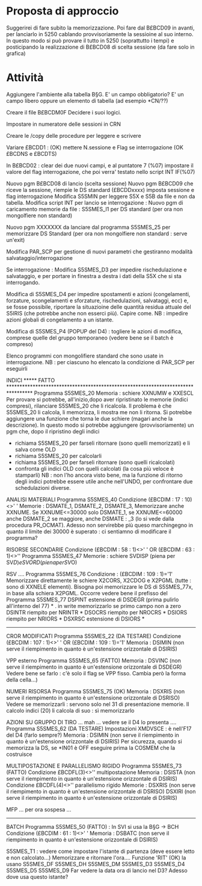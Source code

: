 # Proposta di approccio
Suggerirei di fare subito la memorizzazione.
Poi fare dal B£BCD09 in avanti, per lanciarlo in 5250 cablando provvisoriamente la sessioine
al suo interno.
In questo modo si può provare il tutto in 5250  (soprattutto i tempi) e posticipando
la realizzazione di B£BCD08 di scelta sessione (da fare solo in grafica)

# Attività
Aggiungere l'ambiente alla tabella B§G.
E' un campo obbligatorio?
E' un campo libero oppure un elemento di tabella (ad esempio *CN/??)

Creare il file B£BCDM0F
Decidere i suoi logici.

Impostare in numeratore delle sessioni in CRN

Creare le /copy delle procedure per leggere e scrivere

Variare £BCDD1 :      (OK)
mettere N.sessione e Flag se interrogazione  (OK  £BCDNS  e £BCDTS)

In B£BCD02 :  clear dei due nuovi campi, e al puntatore 7 (%07) impostare il valore del flag
            interrogazione, che poi verra' testato nello script INT   IF(%07)

Nuovo pgm B£BCD08 di lancio (scelta sessione)
Nuovo pgm B£BCD09 che riceve la sessione, riempie le DS standard (£BCDDxxxx)
imposta sessione e flag interrogazione
Modifica S5SMIN per leggere S5X e S5B da file e non da tabella.
Modifica script INT per lancio se interrogazione : 
Nuovo pgm di caricamento memorie da file :  S5SMES_I1 per DS standard (per ora non mongolfiere
non standard)

Nuovo pgm XXXXXXX da lanciare dal programma S5SMES_25 per memorizzare DS Standard (per ora non
mongolfiere non standard :  serve un'exit)

Modifica PAR_SCP per gestione di nuovi parametri che gestiranno modalità salvataggio/interrogazione

Se interrogazione : 
Modifica S5SMES_D3 per impedire rischedulazione e salvataggio, e per portare in finestra a destra
i dati della S5X che si sta interrogando.

Modifica di S5SMES_D4 per impedire spostamenti e azioni (congelamenti, forzature, scongelamenti e
sforzature, rischedulazioni, salvataggi, ecc) e, se fosse possibile, riportare la situazioine delle
quantità residua attuale del S5IRIS (che potrebbe anche non esserci più). Capire come.
NB :  impedire azioni globali di congelamento a un istante.

Modifica di S5SMES_P4 (POPUP del D4) :  togliere le azioni di modifica, comprese quelle del gruppo
temporaneo (vedere bene se il batch è compreso)


Elenco programmi con mongolifiere standard che sono usate in interrogazione.
NB :  per ciascuno ho elencato la condizione di PAR_SCP per eseguirli

INDICI ***** FATTO *********************************************************************************
Programma S5SMES_20
Memoria :  schiere XXNUMW e XXESCL
Per provare si potrebbe, all'inizio,dopo aver ripristinato le memorie (indici compresi),
rilanciare S5SMES_20 che li ricalcola.
Il problema è che S5SMES_20 li calcola, li memorizza, li mostra me non li ritorna.
Si potrebbe aggiungere una funzione che torna le due schiere (magari anche la descrizione).
In questo modo si potrebbe aggiungere (provvisoriamente) un pgm che, dopo il ripristino degli indici
- richiama S5SMES_20 per farseli ritornare (sono quelli memorizzati) e li salva come OLD
- richiama S5SMES_20 per calcolarli
- richiama S5SMES_20 per farseli ritornare (sono quelli ricalcolati)
- confronta gli indici OLD con quelli calcolati (la cosa più veloce è stamparli)
NB :  non l'ho ancora visto bene, ma la funzione di ritorno degli indici potrebbe essere utile anche
nell'UNDO, per confrontare due schedulazioni diverse.

ANALISI MATERIALI
Programma S5SMES_40
Condizione (£BCDIM : 17 : 10)<>' '
Memorie :  DSMATE_1, DSMATE_2, DSMATE_3,
Memorizzare anche XXNUME. Se XXNUME<=30000 solo DSMATE_1, se XXNUME<=60000 anche DSMATE_2
se maggiore, anche DSMATE : _3 (lo si vede dalla procedura PR_OCMAT). Adesso non servirebbe più queso
marchingegno in quanto il limite dei 30000 è superato :  ci sentiamno di modificare il programma?

RISORSE SECONDARIE
Condizione (£BCDIM : 58 : 1)<>' ' OR (£BCDIM : 63 : 1)<>''
Programma S5SMES_47
Memorie :  schiere SVDISP (piena per SV$D) e SVORD (piena per SV$O)

RSV ....
Programma S5SMES_76
Condizione :  (£BCDIM : 109 : 1)='1'
Memorizzare direttamente le schiere X2CORS, X2CDOG e X2PGML (tutte :  sono di XXNELE elementi).
Bisogna poi memorizzare le DS di S5SMES_77x, in base alla schiera X2PGML. Occorre vedere bene
il prefisso del
Programma S5SMES_77
DSPINT estensione di DSDEGR (prima pulirlo all'interno del 77)   *
. in write memorizzarlo se primo campo non a zero
DSINTR riempito per NRINTR                                       *
DSOCRS riempito per NROCRS                                       *
DSIORS riempito per NRIORS                                       *
DSXRSC estensione di DSIORS                                      *

****************************************************************************************************

CROR MODIFICATI
Programma S5SMES_22        (DA TESTARE)
Condizione (£BCDIM : 107 : 1)<>' ' OR (£BCDIM : 109 : 1)='1'
Memoria :  DSIMIN (non serve il riempimento in quanto è un'estensione orizzontale di DSIRIS)

VPP esterno
Programma S5SMES_65        (FATTO)
Memoria :  DSVINC (non serve il riempimento in quanto è un'estensione orizzontale di DSDEGR)
Vedere bene se farlo :  c'è solo il flag se VPP fisso. Cambia però la forma della cella...)

NUMERI RISORSA
Programma S5SMES_75        (OK)
Memoria :  DSXRIS (non serve il riempimento in quanto è un'estensione orizzontale di DSRISO)
Vedere se memorizzarli :  servono solo nel 31 di presentazione memorie. Il calcolo indici (20) li
calcola di suo :  sì memorizzarlo

AZIONI SU GRUPPO DI TIRO ... mah ... vedere se il D4 lo presenta ....
Programma S5SMES_62        (DA TESTARE)
Impostazioni XMDVSCE :  è nell'F17 del D4 (farlo sempre?)
Memoria :  DSIMIN (non serve il riempimento in quanto è un'estensione orizzontale di DSIRIS)
Per sicurezza, quando si memorizza la DS, se *IN01 è OFF eseguire prima la COSMEM che la
costruisce

MULTIPOSTAZIONE E PARALLELISMO RIGIDO
Programma S5SMES_73        (FATTO)
Condizione £BCDFL(3)<>'' multipostazione
Memoria :  DSISTA (non serve il riempimento in quanto è un'estensione orizzontale di DSIRIS)
Condizione £BCDFL(4)<>'' parallelismo rigido
Memorie :  DSXRIS (non serve il riempimento in quanto è un'estensione orizzontale di DSRISO)
         DSXIRI (non serve il riempimento in quanto è un'estensione orizzontale di DSIRIS)

MFP ... per ora sospesa ...


****************************************************************************************************

BATCH
Programma S5SMES_50        (FATTO)  :  In SVI si usa la B§G -> BCH
Condizione (£BCDIM : 61 : 1)<>' '
Memoria :  DSBATC (non serve il riempimento in quanto è un'estensione orizzontale di DSIRIS)



S5SMES_T1 :  vedere come impostare l'istante di partenza (deve essere letto e non calcolato...)
Memorizzare e ritornare l'ora....
Funzione 'RIT'  (OK)
la usano
S5SMES_DF
S5SMES_DH
S5SMES_DM
S5SMES_D3
S5SMES_D4
S5SMES_D5
S5SMES_D9
Far vedere la data ora di lancio nel D3? Adesso dove usa questo istante?

